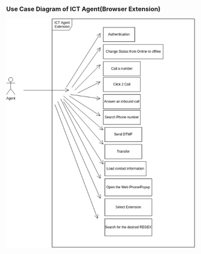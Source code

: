 ### Use Case Diagram of ICT Agent(Browser Extension)

<div style="text-align:center"><img src="usecase.jpg" /></div>
